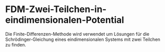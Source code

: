 # FDM-Zwei-Teilchen-in-eindimensionalen-Potential
Die Finite-Differenzen-Methode wird verwendet um Lösungen für die Schrödinger-Gleichung eines eindimensionalen Systems mit zwei Teilchen zu finden.
